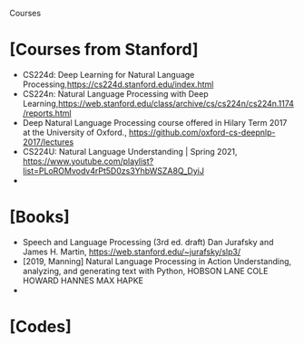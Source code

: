 Courses

# [Courses from Stanford]
+ CS224d: Deep Learning for Natural Language Processing,https://cs224d.stanford.edu/index.html
+ CS224n: Natural Language Processing with Deep Learning,https://web.stanford.edu/class/archive/cs/cs224n/cs224n.1174/reports.html
+ Deep Natural Language Processing course offered in Hilary Term 2017 at the University of Oxford., https://github.com/oxford-cs-deepnlp-2017/lectures
+ CS224U: Natural Language Understanding | Spring 2021, https://www.youtube.com/playlist?list=PLoROMvodv4rPt5D0zs3YhbWSZA8Q_DyiJ
+ 


# [Books]
+ Speech and Language Processing (3rd ed. draft) Dan Jurafsky and James H. Martin, https://web.stanford.edu/~jurafsky/slp3/
+ [2019, Manning] Natural Language Processing in Action Understanding, analyzing, and generating text with Python, HOBSON LANE COLE HOWARD HANNES MAX HAPKE
+ 

# [Codes]


